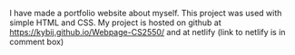 I have made a portfolio website about myself.
This project was used with simple HTML and CSS.
My project is hosted on github at https://kybij.github.io/Webpage-CS2550/ and at netlify (link to netlify is in comment box)
